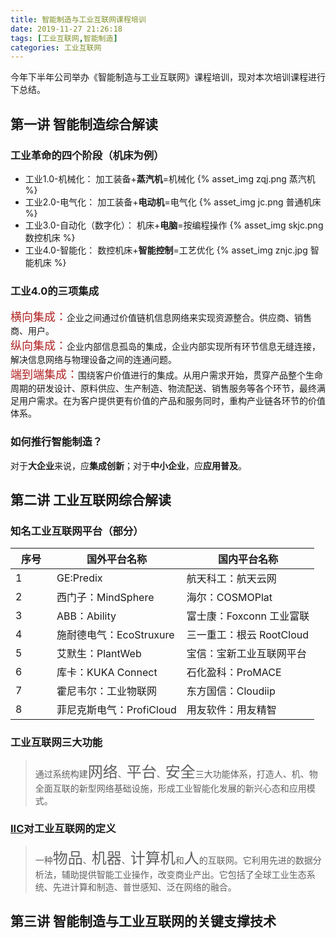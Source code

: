 ```yaml
---
title: 智能制造与工业互联网课程培训
date: 2019-11-27 21:26:18
tags: [工业互联网,智能制造]
categories: 工业互联网
---
```


今年下半年公司举办《智能制造与工业互联网》课程培训，现对本次培训课程进行下总结。
<!-- more -->

## 第一讲 智能制造综合解读

### 工业革命的四个阶段（机床为例）
* 工业1.0-机械化：
  加工装备+**蒸汽机**=机械化
  {% asset_img zqj.png 蒸汽机 %}
* 工业2.0-电气化：
  加工装备+**电动机**=电气化
  {% asset_img jc.png 普通机床 %}
* 工业3.0-自动化（数字化）：
  机床+**电脑**=按编程操作
  {% asset_img skjc.png 数控机床 %}
* 工业4.0-智能化：
  数控机床+**智能控制**=工艺优化
  {% asset_img znjc.jpg 智能机床 %}

### 工业4.0的三项集成
  <font color=#B22222 size=4>横向集成：</font>企业之间通过价值链机信息网络来实现资源整合。供应商、销售商、用户。<br/>
  <font color=#B22222 size=4>纵向集成：</font>企业内部信息孤岛的集成，企业内部实现所有环节信息无缝连接，解决信息网络与物理设备之间的连通问题。<br/>
  <font color=#B22222 size=4>端到端集成：</font>围绕客户价值进行的集成。从用户需求开始，贯穿产品整个生命周期的研发设计、原料供应、生产制造、物流配送、销售服务等各个环节，最终满足用户需求。在为客户提供更有价值的产品和服务同时，重构产业链各环节的价值体系。<br/>
  
### 如何推行智能制造？
对于**大企业**来说，应**集成创新**；对于**中小企业**，应**应用普及**。

## 第二讲 工业互联网综合解读
### 知名工业互联网平台（部分）

<style>
table th:first-of-type {
	width: 50px;
}
</style>

|  序号   | 国外平台名称  | 国内平台名称 |
|  ----  | ----  |----  |
| 1  | GE:Predix| 航天科工：航天云网 |
| 2  | 西门子：MindSphere | 海尔：COSMOPlat |
| 3  | ABB：Ability | 富士康：Foxconn 工业富联 |
| 4  | 施耐德电气：EcoStruxure | 三一重工：根云 RootCloud |
| 5  | 艾默生：PlantWeb | 宝信：宝新工业互联网平台 |
| 6  | 库卡：KUKA Connect | 石化盈科：ProMACE |
| 7  | 霍尼韦尔：工业物联网 | 东方国信：Cloudiip |
| 8  | 菲尼克斯电气：ProfiCloud | 用友软件：用友精智 |

### 工业互联网三大功能
> 通过系统构建<font size=5>网络</font>、<font size=5>平台</font>、<font size=5>安全</font>三大功能体系，打造人、机、物全面互联的新型网络基础设施，形成工业智能化发展的新兴心态和应用模式。
### [IIC](http://aii-alliance.org)对工业互联网的定义
> 一种<font size=5>物品</font>、<font size=5>机器</font>、<font size=5>计算机</font>和<font size=5>人</font>的互联网。它利用先进的数据分析法，辅助提供智能工业操作，改变商业产出。它包括了全球工业生态系统、先进计算和制造、普世感知、泛在网络的融合。

## 第三讲 智能制造与工业互联网的关键支撑技术
